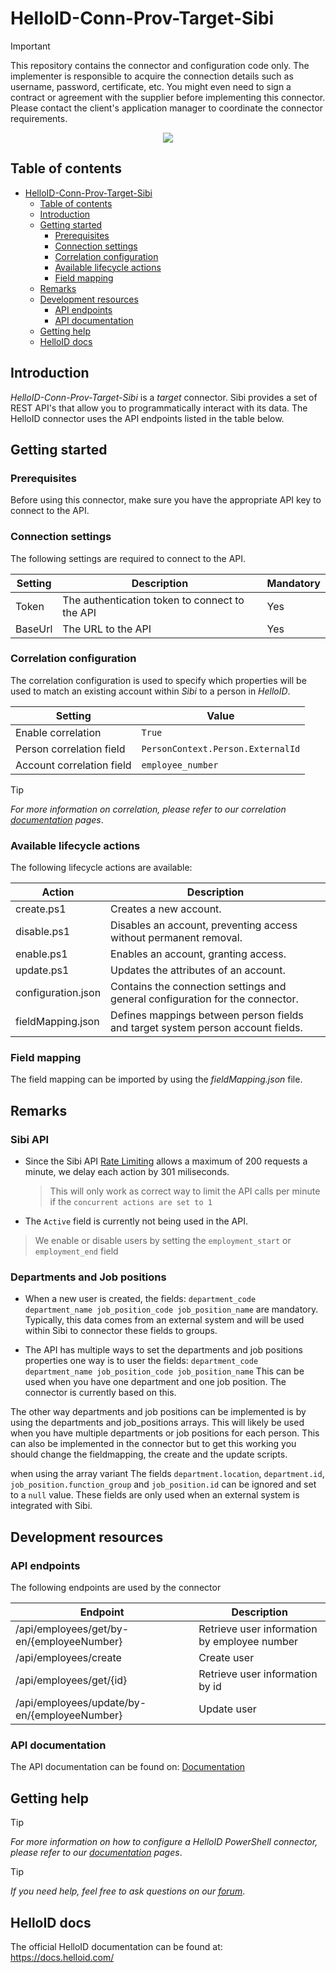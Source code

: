 # HelloID-Conn-Prov-Target-Sibi

> [!IMPORTANT]
> This repository contains the connector and configuration code only. The implementer is responsible to acquire the connection details such as username, password, certificate, etc. You might even need to sign a contract or agreement with the supplier before implementing this connector. Please contact the client's application manager to coordinate the connector requirements.

<p align="center">
  <img src="https://www.tools4ever.nl/connector-logos/sibi-logo.png">
</p>

## Table of contents

- [HelloID-Conn-Prov-Target-Sibi](#helloid-conn-prov-target-connectorname)
  - [Table of contents](#table-of-contents)
  - [Introduction](#introduction)
  - [Getting started](#getting-started)
    - [Prerequisites](#prerequisites)
    - [Connection settings](#connection-settings)
    - [Correlation configuration](#correlation-configuration)
    - [Available lifecycle actions](#available-lifecycle-actions)
    - [Field mapping](#field-mapping)
  - [Remarks](#remarks)
  - [Development resources](#development-resources)
    - [API endpoints](#api-endpoints)
    - [API documentation](#api-documentation)
  - [Getting help](#getting-help)
  - [HelloID docs](#helloid-docs)

## Introduction

_HelloID-Conn-Prov-Target-Sibi_ is a _target_ connector. Sibi provides a set of REST API's that allow you to programmatically interact with its data. The HelloID connector uses the API endpoints listed in the table below.

## Getting started

### Prerequisites

Before using this connector, make sure you have the appropriate API key to connect to the API.

### Connection settings

The following settings are required to connect to the API.

| Setting  | Description                                    | Mandatory |
| -------- | ---------------------------------------------- | --------- |
| Token    | The authentication token to connect to the API | Yes       |
| BaseUrl  | The URL to the API                             | Yes       |

### Correlation configuration

The correlation configuration is used to specify which properties will be used to match an existing account within _Sibi_ to a person in _HelloID_.

| Setting                   | Value                             |
| ------------------------- | --------------------------------- |
| Enable correlation        | `True`                            |
| Person correlation field  | `PersonContext.Person.ExternalId` |
| Account correlation field | `employee_number`                 |

> [!TIP]
> _For more information on correlation, please refer to our correlation [documentation](https://docs.helloid.com/en/provisioning/target-systems/powershell-v2-target-systems/correlation.html) pages_.

### Available lifecycle actions

The following lifecycle actions are available:

| Action                                  | Description                                                                                |
| --------------------------------------- | ------------------------------------------------------------------------------------------ |
| create.ps1                              | Creates a new account.                                                                     |
| disable.ps1                             | Disables an account, preventing access without permanent removal.                          |
| enable.ps1                              | Enables an account, granting access.                                                       |
| update.ps1                              | Updates the attributes of an account.                                                      |
| configuration.json                      | Contains the connection settings and general configuration for the connector.              |
| fieldMapping.json                       | Defines mappings between person fields and target system person account fields.            |

### Field mapping

The field mapping can be imported by using the _fieldMapping.json_ file.

## Remarks

### Sibi API 
- Since the Sibi API [Rate Limiting](https://app.sibi.nl/api#:~:text=valid%20Authorization%20header.-,Rate%20Limiting,-With%20an%20API) allows a maximum of 200 requests a minute, we delay each action by 301 miliseconds.
  > This will only work as correct way to limit the API calls per minute if the `concurrent actions are set to 1`

- The `Active` field is currently not being used in the API.
> We enable or disable users by setting the `employment_start` or `employment_end` field

### Departments and Job positions
- When a new user is created, the fields: `department_code department_name job_position_code job_position_name` are mandatory. 
Typically, this data comes from an external system and will be used within Sibi to connector these fields to groups. 

- The API has multiple ways to set the departments and job positions properties one way is to user the fields: `department_code department_name job_position_code job_position_name` This can be used when you have one department and one job position. The connector is currently based on this.

The other way departments and job positions can be implemented is by using the departments and job_positions arrays. This will likely be used when you have multiple departments or job positions for each person. This can also be implemented in the connector but to get this working you should change the fieldmapping, the create and the update scripts.

when using the array variant The fields `department.location`, `department.id`, `job_position.function_group` and `job_position.id` can be ignored and set to a `null` value. These fields are only used when an external system is integrated with Sibi. 


## Development resources

### API endpoints

The following endpoints are used by the connector

| Endpoint                                     | Description                                  |
| -------------------------------------------- | -------------------------------------------- |
| /api/employees/get/by-en/{employeeNumber}    | Retrieve user information by employee number |
| /api/employees/create                        | Create user                                  |
| /api/employees/get/{id}                      | Retrieve user information by id              |
| /api/employees/update/by-en/{employeeNumber} | Update user                                  |

### API documentation

The API documentation can be found on: [Documentation](https://app.sibi.nl/api) 

## Getting help

> [!TIP]
> _For more information on how to configure a HelloID PowerShell connector, please refer to our [documentation](https://docs.helloid.com/en/provisioning/target-systems/powershell-v2-target-systems.html) pages_.

> [!TIP]
>  _If you need help, feel free to ask questions on our [forum](https://forum.helloid.com/forum/helloid-connectors/provisioning/1145-helloid-provisioning-helloid-conn-prov-target-sibi)_.

## HelloID docs

The official HelloID documentation can be found at: https://docs.helloid.com/
